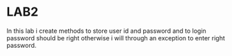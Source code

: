 # LAB2
In this lab i create methods to store user id and password and to login password should be right
otherwise i will through an exception to enter right password.
